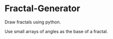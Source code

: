 # Fractal-Generator
Draw fractals using python.

Use small arrays of angles as the base of a fractal.
